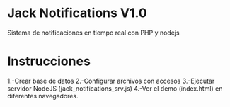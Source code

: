 Jack Notifications V1.0
==================

Sistema de notificaciones en tiempo real con PHP y nodejs

Instrucciones
==================
1.-Crear base de datos
2.-Configurar archivos con accesos
3.-Ejecutar servidor NodeJS (jack_notifications_srv.js)
4.-Ver el demo (index.html) en diferentes navegadores.
